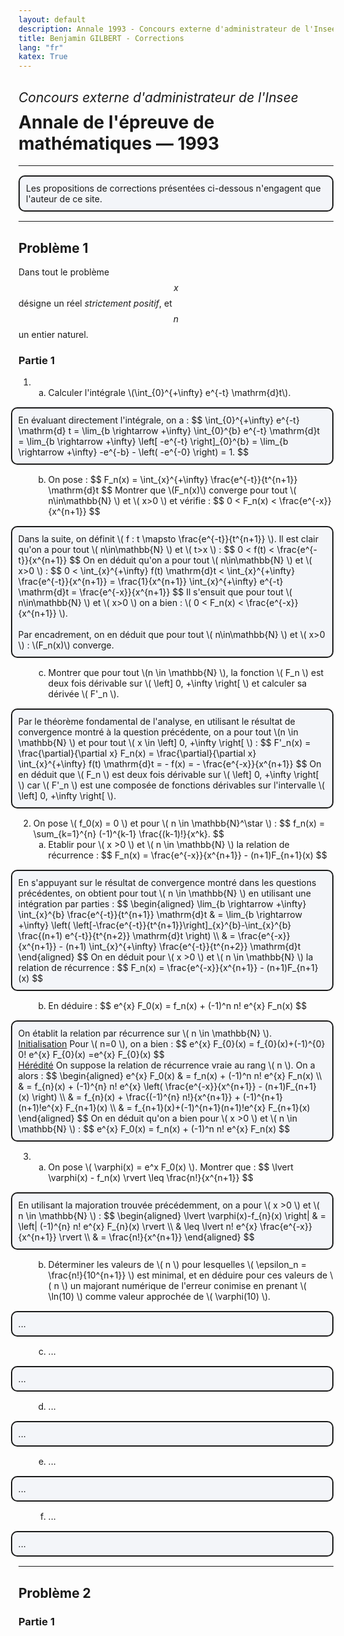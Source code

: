 ```yaml
---
layout: default
description: Annale 1993 - Concours externe d'administrateur de l'Insee
title: Benjamin GILBERT - Corrections
lang: "fr"
katex: True
---
```


<h2 style="font-weight: normal; margin-bottom: 10px"><em>Concours externe d'administrateur de l'Insee</em></h2>
<h1 style="margin-top: 0">Annale de l'épreuve de mathématiques — 1993</h1>

---

<p style="border: solid 2px; border-radius: 10px; background-color:rgba(152, 180, 212, .1); padding-right: 10px; padding-left: 10px; padding-top: 10px; padding-bottom: 10px; margin: 15px 0 15px 0px;">
Les propositions de corrections présentées ci-dessous n'engagent que l'auteur de ce site.
</p>

---

## Problème 1

Dans tout le problème $$x$$ désigne un réel _strictement positif_, et $$n$$ un entier naturel.

### Partie 1

<ol type="1" start="1">
    <li>
        <ol type="a" start="1">
            <li>
                Calculer l'intégrale \(\int_{0}^{+\infty} e^{-t} \mathrm{d}t\).
                <p style="border: solid 2px; border-radius: 10px; background-color:rgba(152, 180, 212, .1); padding-right: 10px; padding-left: 10px; padding-top: 10px; padding-bottom: 10px; margin: 15px 0 15px -60px;">
                    En évaluant directement l'intégrale, on a :
                    $$
                    \int_{0}^{+\infty} e^{-t} \mathrm{d} t = \lim_{b \rightarrow +\infty} \int_{0}^{b} e^{-t} \mathrm{d}t = \lim_{b \rightarrow +\infty} \left[ -e^{-t} \right]_{0}^{b} = \lim_{b \rightarrow +\infty} -e^{-b} - \left( -e^{-0} \right) = 1.
                    $$
                </p>
            </li>
            <li> 
                On pose :
                $$
                F_n(x) = \int_{x}^{+\infty} \frac{e^{-t}}{t^{n+1}} \mathrm{d}t
                $$
                Montrer que \(F_n(x)\) converge pour tout \( n\in\mathbb{N} \) et \( x>0 \) et vérifie :
                $$
                0 < F_n(x) < \frac{e^{-x}}{x^{n+1}}
                $$
                <p style="border: solid 2px; border-radius: 10px; background-color:rgba(152, 180, 212, .1); padding-right: 10px; padding-left: 10px; padding-top: 10px; padding-bottom: 10px; margin: 15px 0 15px -60px;">
                    Dans la suite, on définit \( f : t \mapsto \frac{e^{-t}}{t^{n+1}} \). Il est clair qu'on a pour tout \( n\in\mathbb{N} \) et \( t>x \) :
                    $$
                    0 < f(t) < \frac{e^{-t}}{x^{n+1}}
                    $$
                    On en déduit qu'on a pour tout \( n\in\mathbb{N} \) et \( x>0 \) :
                    $$
                    0 < \int_{x}^{+\infty} f(t) \mathrm{d}t < \int_{x}^{+\infty} \frac{e^{-t}}{x^{n+1}} = \frac{1}{x^{n+1}} \int_{x}^{+\infty} e^{-t} \mathrm{d}t = \frac{e^{-x}}{x^{n+1}}
                    $$
                    Il s'ensuit que pour tout \( n\in\mathbb{N} \) et \( x>0 \) on a bien : \( 0 < F_n(x) < \frac{e^{-x}}{x^{n+1}} \).
                    <br><br>
                    Par encadrement, on en déduit que pour tout \( n\in\mathbb{N} \) et \( x>0 \) : \(F_n(x)\) converge.
                 </p>
            </li>
            <li>
                Montrer que pour tout \(n \in \mathbb{N} \), la fonction \( F_n \) est deux fois dérivable sur \( \left] 0, +\infty \right[ \) et calculer sa dérivée \( F'_n \).
                <p style="border: solid 2px; border-radius: 10px; background-color:rgba(152, 180, 212, .1); padding-right: 10px; padding-left: 10px; padding-top: 10px; padding-bottom: 10px; margin: 15px 0 15px -60px;">
                    Par le théorème fondamental de l'analyse, en utilisant le résultat de convergence montré à la question précédente, on a pour tout \(n \in \mathbb{N} \) et pour tout \( x \in \left] 0, +\infty \right[ \) :
                    $$
                    F'_n(x) = \frac{\partial}{\partial x} F_n(x) = \frac{\partial}{\partial x} \int_{x}^{+\infty} f(t) \mathrm{d}t = - f(x) = - \frac{e^{-x}}{x^{n+1}}
                    $$
                    On en déduit que \( F_n \) est deux fois dérivable sur \( \left] 0, +\infty \right[ \) car \( F'_n \) est une composée de fonctions dérivables sur l'intervalle \( \left] 0, +\infty \right[ \).
                </p>
            </li>
        </ol>
    </li>
    <li> On pose \( f_0(x) = 0 \) et pour \( n \in \mathbb{N}^\star \) :
    $$
    f_n(x) = \sum_{k=1}^{n} (-1)^{k-1} \frac{(k-1)!}{x^k}.
    $$
        <ol type="a" start="1">
            <li>
                Etablir pour \( x >0 \) et \( n \in \mathbb{N} \) la relation de récurrence :
                $$
                F_n(x) = \frac{e^{-x}}{x^{n+1}} - (n+1)F_{n+1}(x)
                $$
                <p style="border: solid 2px; border-radius: 10px; background-color:rgba(152, 180, 212, .1); padding-right: 10px; padding-left: 10px; padding-top: 10px; padding-bottom: 10px; margin: 15px 0 15px -60px;">
                    En s'appuyant sur le résultat de convergence montré dans les questions précédentes, on obtient pour tout \( n \in \mathbb{N} \) en utilisant une intégration par parties :
                    $$
                    \begin{aligned}
                        \lim_{b \rightarrow +\infty} \int_{x}^{b} \frac{e^{-t}}{t^{n+1}} \mathrm{d}t & = \lim_{b \rightarrow +\infty} \left( \left[-\frac{e^{-t}}{t^{n+1}}\right]_{x}^{b}-\int_{x}^{b} \frac{(n+1) e^{-t}}{t^{n+2}} \mathrm{d}t \right) \\
                        & = \frac{e^{-x}}{x^{n+1}} - (n+1) \int_{x}^{+\infty} \frac{e^{-t}}{t^{n+2}} \mathrm{d}t
                    \end{aligned}
                    $$
                    On en déduit pour \( x >0 \) et \( n \in \mathbb{N} \) la relation de récurrence :
                    $$
                    F_n(x) = \frac{e^{-x}}{x^{n+1}} - (n+1)F_{n+1}(x)
                    $$
                </p>
            </li>
            <li>
                En déduire :
                $$
                e^{x} F_0(x) = f_n(x) + (-1)^n n! e^{x} F_n(x)
                $$
                <p style="border: solid 2px; border-radius: 10px; background-color:rgba(152, 180, 212, .1); padding-right: 10px; padding-left: 10px; padding-top: 10px; padding-bottom: 10px; margin: 15px 0 15px -60px;">
                    On établit la relation par récurrence sur \( n \in \mathbb{N} \).
                    <br>
                    <u>Initialisation</u>
                    Pour \( n=0 \), on a bien :
                    $$
                    e^{x} F_{0}(x) = f_{0}(x)+(-1)^{0} 0! e^{x} F_{0}(x) =e^{x} F_{0}(x)
                    $$
                    <br>
                    <u>Hérédité</u>
                    On suppose la relation de récurrence vraie au rang \( n \). On a alors :
                    $$
                    \begin{aligned}
                        e^{x} F_0(x) & = f_n(x) + (-1)^n n! e^{x} F_n(x) \\
                        & = f_{n}(x) + (-1)^{n} n! e^{x} \left( \frac{e^{-x}}{x^{n+1}} - (n+1)F_{n+1}(x) \right) \\
                        & = f_{n}(x) + \frac{(-1)^{n} n!}{x^{n+1}} + (-1)^{n+1}(n+1)!e^{x} F_{n+1}(x) \\
                        & = f_{n+1}(x)+(-1)^{n+1}(n+1)!e^{x} F_{n+1}(x)
                    \end{aligned}
                    $$
                    On en déduit qu'on a bien pour \( x >0 \) et \( n \in \mathbb{N} \) :
                    $$
                    e^{x} F_0(x) = f_n(x) + (-1)^n n! e^{x} F_n(x)
                    $$
                </p>
            </li>
        </ol>
    </li>
    <li>
        <ol type="a" start="1">
            <li>
                On pose \( \varphi(x) = e^x F_0(x) \). Montrer que :
                $$
                \lvert \varphi(x) - f_n(x) \rvert \leq \frac{n!}{x^{n+1}}
                $$
                <p style="border: solid 2px; border-radius: 10px; background-color:rgba(152, 180, 212, .1); padding-right: 10px; padding-left: 10px; padding-top: 10px; padding-bottom: 10px; margin: 15px 0 15px -60px;">
                    En utilisant la majoration trouvée précédemment, on a pour \( x >0 \) et \( n \in \mathbb{N} \) :
                    $$
                    \begin{aligned}
                        \lvert \varphi(x)-f_{n}(x) \right| & = \left| (-1)^{n} n! e^{x} F_{n}(x) \rvert \\
                        & \leq \lvert n! e^{x} \frac{e^{-x}}{x^{n+1}} \rvert \\
                        & = \frac{n!}{x^{n+1}}
                    \end{aligned}
                    $$
                </p>
            </li>
            <li>
                Déterminer les valeurs de \( n \) pour lesquelles \( \epsilon_n = \frac{n!}{10^{n+1}} \) est minimal, et en déduire pour ces valeurs de \( n \) un majorant numérique de l'erreur conimise en prenant \( \ln(10) \) comme valeur approchée de \( \varphi(10) \).
                <p style="border: solid 2px; border-radius: 10px; background-color:rgba(152, 180, 212, .1); padding-right: 10px; padding-left: 10px; padding-top: 10px; padding-bottom: 10px; margin: 15px 0 15px -60px;">
                    ...
                </p>
            </li>
            <li>
                ...
                <p style="border: solid 2px; border-radius: 10px; background-color:rgba(152, 180, 212, .1); padding-right: 10px; padding-left: 10px; padding-top: 10px; padding-bottom: 10px; margin: 15px 0 15px -60px;">
                    ...
                </p>
            </li>
            <li>
                ...
                <p style="border: solid 2px; border-radius: 10px; background-color:rgba(152, 180, 212, .1); padding-right: 10px; padding-left: 10px; padding-top: 10px; padding-bottom: 10px; margin: 15px 0 15px -60px;">
                    ...
                </p>
            </li>
            <li>
                ...
                <p style="border: solid 2px; border-radius: 10px; background-color:rgba(152, 180, 212, .1); padding-right: 10px; padding-left: 10px; padding-top: 10px; padding-bottom: 10px; margin: 15px 0 15px -60px;">
                    ...
                </p>
            </li>
            <li>
                ...
                <p style="border: solid 2px; border-radius: 10px; background-color:rgba(152, 180, 212, .1); padding-right: 10px; padding-left: 10px; padding-top: 10px; padding-bottom: 10px; margin: 15px 0 15px -60px;">
                    ...
                </p>
            </li>
        </ol>
    </li>
</ol> 

---

## Problème 2

### Partie 1
